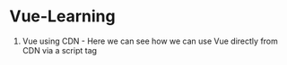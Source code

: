 # Vue-Learning

1. Vue using CDN - Here we can see how we can use Vue directly from CDN via a script tag 
